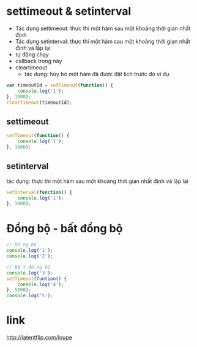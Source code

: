 # settimeout & setinterval
- Tác dụng settimeout: thực thi một hàm sau một khoảng thời gian nhất định
- Tác dụng setinterval: thực thi một hàm sau một khoảng thời gian nhất định và lặp lại
- tự động chạy
- callback trong này
- cleartimeout
  + tác dụng: hủy bỏ một hàm đã được đặt lịch trước đó
ví dụ
```js
var timeoutId = setTimeout(function() {
    console.log('1');
}, 1000);
clearTimeout(timeoutId);
```
## settimeout
```js
setTimeout(function() {
    console.log('1');
}, 1000);
```
## setinterval

tác dụng: thực thi một hàm sau một khoảng thời gian nhất định và lặp lại
```js
setInterval(function() {
    console.log('1');
}, 1000);
```
# Đồng bộ - bất đồng bộ
```js
// Đồng bộ
console.log('1');
console.log('2');

// Bất đồng bộ
console.log('3');
setTimeout(funtion() {
    console.log('4');
}, 5000);
console.log('5');
```
# link
http://latentflip.com/loupe